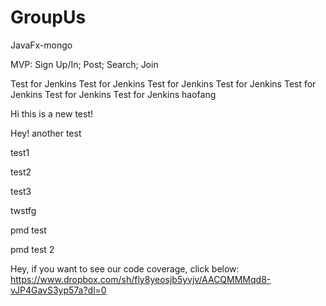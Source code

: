 # GroupUs

JavaFx-mongo

MVP: Sign Up/In; Post; Search; Join

Test for Jenkins
Test for Jenkins
Test for Jenkins
Test for Jenkins
Test for Jenkins
Test for Jenkins
Test for Jenkins
haofang

Hi this is a new test!

Hey! another test

test1

test2

test3

twstfg

pmd test

pmd test 2


Hey, if you want to see our code coverage, click below:
https://www.dropbox.com/sh/fly8yeosjb5yvjv/AACQMMMqd8-vJP4GavS3yp57a?dl=0
